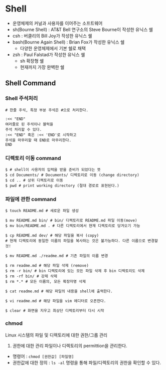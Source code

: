 # Shell
- 운영체제의 커널과 사용자를 이어주는 소프트웨어
- sh(Bourne Shell) : AT&T Bell 연구소의 Steve Bourne이 작성한 유닉스 쉘
- csh : 버클리의 Bill Joy가 작성한 유닉스 쉘
- bash(Bourne Again Shell) : Brian Fox가 작성한 유닉스 쉘
	- 다양한 운영체제에서 기본 쉘로 채택
- zsh : Paul Falstad가 작성한 유닉스 쉘
	- sh 확장형 쉘
	- 현재까지 가장 완벽한 쉘



## Shell Command

### Shell 주석처리

```shell
# 한줄 주석, 특정 부분 주석은 #으로 처리한다.

:<< "END"
여러줄로 된 주석이나 블럭을
주석 처리할 수 있다.
:<< "END" 혹은 :<< 'END'로 시작하고
주석을 마무리할 때 END로 마무리한다.
END
```

### 디렉토리 이동 command

```shell
$ # shell이 사용자의 입력을 받을 준비가 되었다는 뜻
$ cd Documents/ # Documents/ 디렉토리로 이동 (change directory)
$ cd .. # 상위 디렉토리로 이동
$ pwd # print working directory (절대 경로로 표현된다.)

```

### 파일에 관한 command
```shell
$ touch README.md # 새로운 파일 생성

$ mv README.md bin/ # bin/ 디렉토리로 README.md 파일 이동(move)
$ mv bin/README.md . # 다른 디렉토리에서 현재 디렉토리로 당겨오기 가능

$ cp README.md dev/ # 해당 파일을 복사 (copy)
# 현재 디렉토리에 동일한 이름의 파일을 복사하는 것은 불가능하다. 다른 이름으로 변경할 것!

$ mv README.md ./readme.md # 기존 파일의 이름 변경

$ rm readme.md # 해당 파일 삭제 (remove)
$ rm -r bin/ # bin 디렉토리에 있는 모든 파일 삭제 후 bin 디렉토리도 삭제
$ rm -rf bin/ # 강제 삭제
$ rm *.* # 모든 이름의, 모든 확장자명 삭제

$ cat readme.md # 해당 파일의 내용을 shell에 출력한다.

$ vi readme.md # 해당 파일을 vim 에디터로 오픈한다.

$ clear # 화면을 지우고 최상단 디렉토리부터 다시 시작
```

### chmod
Linux 시스템의 파일 및 디렉토리에 대한 권한/그룹 관리

1. 권한에 대한 관리
파일이나 디렉토리의 permittion을 관리한다.

* 명령어 : `chmod [권한값] [파일명]`
* 권한값에 대한 정의 : `ls -al` 명령을 통해 파일/디렉토리의 권한을 확인할 수 있다.


